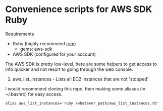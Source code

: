 # Convenience scripts for AWS SDK Ruby

Requirements

- Ruby (highly recommend [rvm](https://rvm.io/))
  - gems: aws-sdk
- AWS SDK (configured for your account)

The AWS SDK is pretty low-level, here are some helpers to get access to info quicker and not resort to going through the web console.

1. aws_list_instances - Lists all EC2 instances that are not 'stopped'

I would recommend cloning this repo, then making some aliases (in ~/.bashrc) for easy access.

`alias aws_list_instances='ruby /whatever_path/aws_list_instances.rb'`